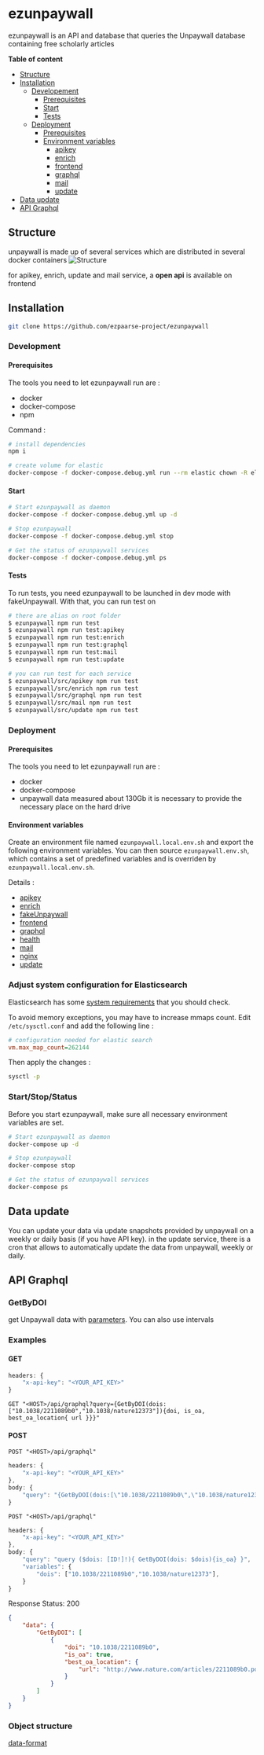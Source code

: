 # ezunpaywall

ezunpaywall is an API and database that queries the Unpaywall database containing free scholarly articles

**Table of content**
- [Structure](#Structure)
- [Installation](#Installation)
    - [Developement](#Development)
        - [Prerequisites](#Prerequisites)
        - [Start](#Start)
        - [Tests](#Tests)
    - [Deployment](#Deployment)
        - [Prerequisites](#Prerequisites)
        - [Environment variables](#Environment-variables)
            - [apikey](#apikey)
            - [enrich](#enrich)
            - [frontend](#frontend)
            - [graphql](#graphql)
            - [mail](#mail)
            - [update](#update)
- [Data update](#Data-update)
- [API Graphql](#API-graphql)

## Structure

unpaywall is made up of several services which are distributed in several docker containers
![Structure](/doc/structure.png)

for apikey, enrich, update and mail service, a **open api** is available on frontend

## Installation

```bash
git clone https://github.com/ezpaarse-project/ezunpaywall 
```
### Development

#### Prerequisites

The tools you need to let ezunpaywall run are :
* docker
* docker-compose
* npm

Command : 

```bash
# install dependencies
npm i

# create volume for elastic
docker-compose -f docker-compose.debug.yml run --rm elastic chown -R elasticsearch /usr/share/elasticsearch/ 
```
#### Start

```bash
# Start ezunpaywall as daemon
docker-compose -f docker-compose.debug.yml up -d

# Stop ezunpaywall
docker-compose -f docker-compose.debug.yml stop

# Get the status of ezunpaywall services
docker-compose -f docker-compose.debug.yml ps
```
#### Tests

To run tests, you need ezunpaywall to be launched in dev mode with fakeUnpaywall. With that, you can run test on 

```bash
# there are alias on root folder
$ ezunpaywall npm run test
$ ezunpaywall npm run test:apikey
$ ezunpaywall npm run test:enrich
$ ezunpaywall npm run test:graphql
$ ezunpaywall npm run test:mail
$ ezunpaywall npm run test:update

# you can run test for each service
$ ezunpaywall/src/apikey npm run test
$ ezunpaywall/src/enrich npm run test
$ ezunpaywall/src/graphql npm run test
$ ezunpaywall/src/mail npm run test
$ ezunpaywall/src/update npm run test
```
### Deployment

#### Prerequisites

The tools you need to let ezunpaywall run are :
* docker
* docker-compose
* unpaywall data measured about 130Gb it is necessary to provide the necessary place on the hard drive

#### Environment variables

Create an environment file named `ezunpaywall.local.env.sh` and export the following environment variables. You can then source `ezunpaywall.env.sh`, which contains a set of predefined variables and is overriden by `ezunpaywall.local.env.sh`.

Details : 
* [apikey](/src/apikey#ezunpaywall-apikey)
* [enrich](/src/enrich#ezunpaywall-enrich)
* [fakeUnpaywall](/src/fakeUnpaywall#ezunpaywall-fakeUnpaywall)
* [frontend](/src/frontend#ezunpaywall-frontend)
* [graphql](/src/graphql#ezunpaywall-graphql)
* [health](/src/health#ezunpaywall-health)
* [mail](/src/mail#ezunpaywall-mail)
* [nginx](/src/nginx#ezunpaywall-nginx)
* [update](/src/update#ezunpaywall-update)

### Adjust system configuration for Elasticsearch

Elasticsearch has some [system requirements](https://www.elastic.co/guide/en/elasticsearch/reference/current/system-config.html) that you should check.

To avoid memory exceptions, you may have to increase mmaps count. Edit `/etc/sysctl.conf` and add the following line :

```ini
# configuration needed for elastic search
vm.max_map_count=262144
```
Then apply the changes : 
```bash
sysctl -p
```
### Start/Stop/Status

Before you start ezunpaywall, make sure all necessary environment variables are set.

```bash
# Start ezunpaywall as daemon
docker-compose up -d

# Stop ezunpaywall
docker-compose stop

# Get the status of ezunpaywall services
docker-compose ps
```
## Data update 

You can update your data via update snapshots provided by unpaywall on a weekly or daily basis (if you have API key).
in the update service, there is a cron that allows to automatically update the data from unpaywall, weekly or daily.

## API Graphql
### GetByDOI

get Unpaywall data with [parameters](#Object-structure). 
You can also use intervals 
### Examples
#### GET

```js
headers: {
    "x-api-key": "<YOUR_API_KEY>"
}
```

`GET "<HOST>/api/graphql?query={GetByDOI(dois:["10.1038/2211089b0","10.1038/nature12373"]){doi, is_oa, best_oa_location{ url }}}"`

#### POST

`POST "<HOST>/api/graphql"`

```js
headers: {
    "x-api-key": "<YOUR_API_KEY>"
},
body: {
    "query": "{GetByDOI(dois:[\"10.1038/2211089b0\",\"10.1038/nature12373\"]){doi, is_oa, best_oa_location{ url }}}"
}
```

`POST "<HOST>/api/graphql"`

```js
headers: {
    "x-api-key": "<YOUR_API_KEY>"
},
body: {
    "query": "query ($dois: [ID!]!){ GetByDOI(dois: $dois){is_oa} }",
    "variables": { 
        "dois": ["10.1038/2211089b0","10.1038/nature12373"],
    }
}
```

Response 
Status: 200

```json
{
    "data": {
        "GetByDOI": [
            {
                "doi": "10.1038/2211089b0",
                "is_oa": true,
                "best_oa_location": {
                    "url": "http://www.nature.com/articles/2211089b0.pdf"
                }
            }
        ]
    }
}
```
### Object structure

[data-format](https://unpaywall.org/data-format)